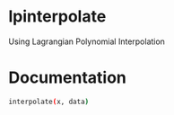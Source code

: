 # lpinterpolate

Using Lagrangian Polynomial Interpolation

# Documentation
```bash
interpolate(x, data)
```
